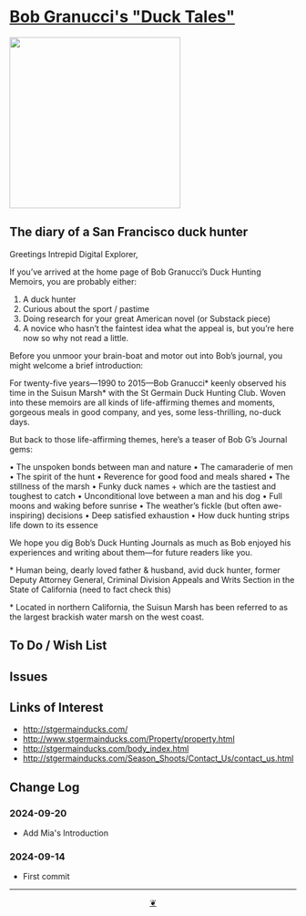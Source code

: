 # [Bob Granucci's "Duck Tales"]( https://evereverland.github.io/granucci "Home page" )

<img src="https://evereverland.github.io/granucci/duck-hunter-memoirs.png" width=300 >

## The diary of a San Francisco duck hunter

Greetings Intrepid Digital Explorer,

If you’ve arrived at the home page of Bob Granucci’s Duck Hunting Memoirs, you are probably either:

1. A duck hunter
2. Curious about the sport / pastime
3. Doing research for your great American novel (or Substack piece)
4. A novice who hasn’t the faintest idea what the appeal is, but you’re here now so why not read a little.

Before you unmoor your brain-boat and motor out into Bob’s journal, you might welcome a brief introduction:

For twenty-five years—1990 to 2015—Bob Granucci* keenly observed his time in the Suisun Marsh* with the St Germain Duck Hunting Club. Woven into these memoirs are all kinds of life-affirming themes and moments, gorgeous meals in good company, and yes, some less-thrilling, no-duck days.

But back to those life-affirming themes, here’s a teaser of Bob G’s Journal gems:

• The unspoken bonds between man and nature
• The camaraderie of men
• The spirit of the hunt
• Reverence for good food and meals shared
• The stillness of the marsh
• Funky duck names + which are the tastiest and toughest to catch
• Unconditional love between a man and his dog
• Full moons and waking before sunrise
• The weather’s fickle (but often awe-inspiring) decisions
• Deep satisfied exhaustion
• How duck hunting strips life down to its essence

We hope you dig Bob’s Duck Hunting Journals as much as Bob enjoyed his experiences and writing about them—for future readers like you.

\* Human being, dearly loved father & husband, avid duck hunter, former Deputy Attorney General, Criminal Division Appeals and Writs Section in the State of California (need to fact check this)

\* Located in northern California, the Suisun Marsh has been referred to as the largest brackish water marsh on the west coast.



## To Do / Wish List


## Issues


## Links of Interest

* http://stgermainducks.com/
* http://www.stgermainducks.com/Property/property.html
* http://stgermainducks.com/body_index.html
* http://stgermainducks.com/Season_Shoots/Contact_Us/contact_us.html

## Change Log

### 2024-09-20

* Add Mia's Introduction

### 2024-09-14

* First commit


***

<center title="Hello! Click me to go up to the top" ><a class=aDingbat href=javascript:window.scrollTo(0,0);> ❦ </a></center>
